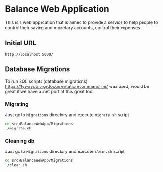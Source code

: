 # Balance Web Application

This is a web application that is aimed to provide a service to help people to control their saving and monetary accounts, control their expenses.

## Initial URL

```ssh
http://localhost:5000/

```

## Database Migrations

To run SQL scripts (database migrations) https://flywaydb.org/documentation/commandline/ was used, would be great if we have a .net port of this great tool

### Migrating

Just go to ``` Migrations ``` directory and execute ``` migrate.sh ``` script

```bash
cd src/BalanceWebApp/Migrations
./migrate.sh
```

### Cleaning db

Just go to ``` Migrations ``` directory and execute ``` clean.sh ``` script

```bash
cd src/BalanceWebApp/Migrations
./clean.sh
```
